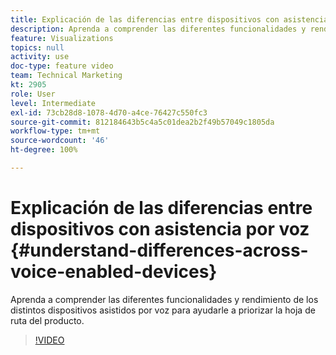 ```yaml
---
title: Explicación de las diferencias entre dispositivos con asistencia por voz
description: Aprenda a comprender las diferentes funcionalidades y rendimiento de los distintos dispositivos asistidos por voz para ayudarle a priorizar la hoja de ruta del producto.
feature: Visualizations
topics: null
activity: use
doc-type: feature video
team: Technical Marketing
kt: 2905
role: User
level: Intermediate
exl-id: 73cb28d8-1078-4d70-a4ce-76427c550fc3
source-git-commit: 812184643b5c4a5c01dea2b2f49b57049c1805da
workflow-type: tm+mt
source-wordcount: '46'
ht-degree: 100%

---
```


# Explicación de las diferencias entre dispositivos con asistencia por voz {#understand-differences-across-voice-enabled-devices}

Aprenda a comprender las diferentes funcionalidades y rendimiento de los distintos dispositivos asistidos por voz para ayudarle a priorizar la hoja de ruta del producto.

>[!VIDEO](https://video.tv.adobe.com/v/27225/?quality=12&learn=on)

